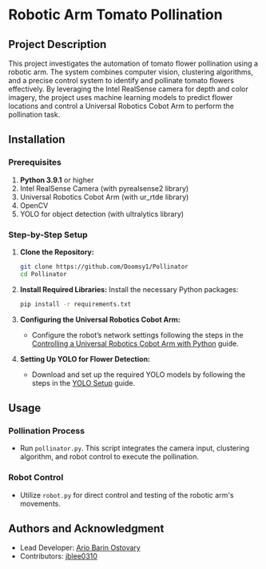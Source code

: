 # Robotic Arm Tomato Pollination

## Project Description
This project investigates the automation of tomato flower pollination using a robotic arm. The system combines computer vision, clustering algorithms, and a precise control system to identify and pollinate tomato flowers effectively. By leveraging the Intel RealSense camera for depth and color imagery, the project uses machine learning models to predict flower locations and control a Universal Robotics Cobot Arm to perform the pollination task.

## Installation

### Prerequisites
1. **Python 3.9.1** or higher
2. Intel RealSense Camera (with pyrealsense2 library)
3. Universal Robotics Cobot Arm (with ur_rtde library)
4. OpenCV
5. YOLO for object detection (with ultralytics library)

### Step-by-Step Setup

1. **Clone the Repository:**
   ```bash
   git clone https://github.com/Doomsy1/Pollinator
   cd Pollinator
   ```

2. **Install Required Libraries:**
   Install the necessary Python packages:
   ```bash
   pip install -r requirements.txt
   ```

3. **Configuring the Universal Robotics Cobot Arm:**
   - Configure the robot’s network settings following the steps in the [Controlling a Universal Robotics Cobot Arm with Python](link) guide.

4. **Setting Up YOLO for Flower Detection:**
   - Download and set up the required YOLO models by following the steps in the [YOLO Setup](link) guide.

## Usage

### Pollination Process
- Run `pollinator.py`. This script integrates the camera input, clustering algorithm, and robot control to execute the pollination.

### Robot Control
- Utilize `robot.py` for direct control and testing of the robotic arm's movements.

## Authors and Acknowledgment
- Lead Developer: [Ario Barin Ostovary](https://github.com/Doomsy1)
- Contributors: [jblee0310](https://github.com/jblee0310)
